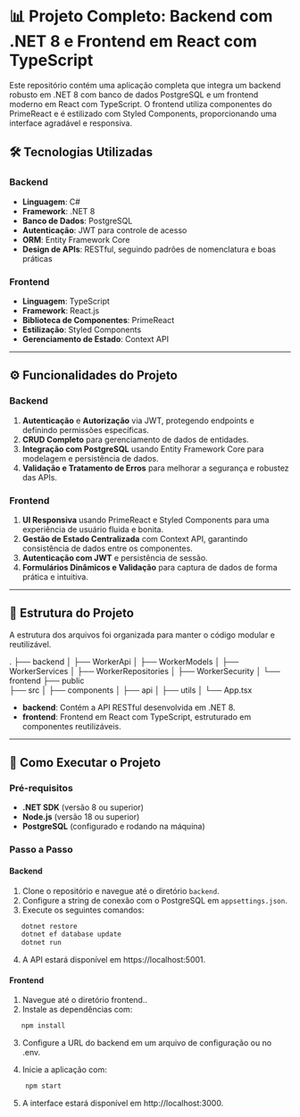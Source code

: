 # 📊 Projeto Completo: Backend com .NET 8 e Frontend em React com TypeScript

Este repositório contém uma aplicação completa que integra um backend robusto em .NET 8 com banco de dados PostgreSQL e um frontend moderno em React com TypeScript. O frontend utiliza componentes do PrimeReact e é estilizado com Styled Components, proporcionando uma interface agradável e responsiva.

## 🛠️ Tecnologias Utilizadas

### Backend
- **Linguagem**: C# 
- **Framework**: .NET 8
- **Banco de Dados**: PostgreSQL
- **Autenticação**: JWT para controle de acesso
- **ORM**: Entity Framework Core
- **Design de APIs**: RESTful, seguindo padrões de nomenclatura e boas práticas

### Frontend
- **Linguagem**: TypeScript
- **Framework**: React.js
- **Biblioteca de Componentes**: PrimeReact
- **Estilização**: Styled Components
- **Gerenciamento de Estado**: Context API

---

## ⚙️ Funcionalidades do Projeto

### Backend
1. **Autenticação** e **Autorização** via JWT, protegendo endpoints e definindo permissões específicas.
2. **CRUD Completo** para gerenciamento de dados de entidades.
3. **Integração com PostgreSQL** usando Entity Framework Core para modelagem e persistência de dados.
4. **Validação e Tratamento de Erros** para melhorar a segurança e robustez das APIs.

### Frontend
1. **UI Responsiva** usando PrimeReact e Styled Components para uma experiência de usuário fluida e bonita.
2. **Gestão de Estado Centralizada** com Context API, garantindo consistência de dados entre os componentes.
3. **Autenticação com JWT** e persistência de sessão.
4. **Formulários Dinâmicos e Validação** para captura de dados de forma prática e intuitiva.

---

## 📂 Estrutura do Projeto

A estrutura dos arquivos foi organizada para manter o código modular e reutilizável.

.
├── backend
│   ├── WorkerApi
│   ├── WorkerModels
│   ├── WorkerServices
│   ├── WorkerRepositories
│   ├── WorkerSecurity
│
└── frontend
    ├── public    
    ├── src
    │   ├── components
    │   ├── api
    │   ├── utils
    │   └── App.tsx


- **backend**: Contém a API RESTful desenvolvida em .NET 8.
- **frontend**: Frontend em React com TypeScript, estruturado em componentes reutilizáveis.

---

## 🚀 Como Executar o Projeto

### Pré-requisitos
- **.NET SDK** (versão 8 ou superior)
- **Node.js** (versão 18 ou superior)
- **PostgreSQL** (configurado e rodando na máquina)

### Passo a Passo

#### Backend
1. Clone o repositório e navegue até o diretório `backend`.
2. Configure a string de conexão com o PostgreSQL em `appsettings.json`.
3. Execute os seguintes comandos:
```bash
   dotnet restore
   dotnet ef database update
   dotnet run
```

4. A API estará disponível em https://localhost:5001.

#### Frontend
1. Navegue até o diretório frontend..
2. Instale as dependências com:
```bash
   npm install
```
3. Configure a URL do backend em um arquivo de configuração ou no .env.

4. Inicie a aplicação com:
```bash
    npm start
```

5. A interface estará disponível em http://localhost:3000.